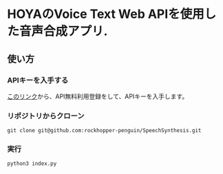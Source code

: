 # HOYAのVoice Text Web APIを使用した音声合成アプリ.

## 使い方
### APIキーを入手する
<a href="https://cloud.voicetext.jp/webapi/api_keys/new">このリンク</a>から、API無料利用登録をして、APIキーを入手します。

### リポジトリからクローン
```
git clone git@github.com:rockhopper-penguin/SpeechSynthesis.git
```

### 実行
```
python3 index.py
```